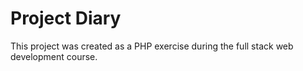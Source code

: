 # Project Diary

This project was created as a PHP exercise during the full stack web development course.
